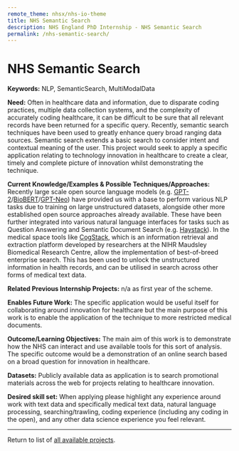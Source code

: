 ```yaml
---
remote_theme: nhsx/nhs-io-theme
title: NHS Semantic Search
description: NHS England PhD Internship - NHS Semantic Search
permalink: /nhs-semantic-search/
---
```


# NHS Semantic Search

**Keywords:**  NLP, SemanticSearch, MultiModalData

**Need:**  Often in healthcare data and information, due to disparate coding practices, multiple data collection systems, and the complexity of accurately coding healthcare, it can be difficult to be sure that all relevant records have been returned for a specific query.   Recently, semantic search techniques have been used to greatly enhance query broad ranging data sources.  Semantic search extends a basic search to consider intent and contextual meaning of the user.  This project would seek to apply a specific application relating to technology innovation in healthcare to create a clear, timely and complete picture of innovation whilst demonstrating the technique.

**Current Knowledge/Examples & Possible Techniques/Approaches:**  Recently large scale open source language models (e.g. [GPT-2](https://openai.com/blog/better-language-models/)/[BioBERT](https://arxiv.org/abs/1901.08746)/[GPT-Neo](https://github.com/EleutherAI/gpt-neo/)) have provided us with a base to perform various NLP tasks due to training on large unstructured datasets, alongside other more established open source approaches already available.  These have been further integrated into various natural language interfaces for tasks such as Question Answering and Semantic Document Search (e.g. [Haystack](https://github.com/deepset-ai/haystack)).  In the medical space tools like [CogStack](https://cogstack.org/), which is an information retrieval and extraction platform developed by researchers at the NIHR Maudsley Biomedical Research Centre, allow the implementation of best-of-breed enterprise search.  This has been used to unlock the unstructured information in health records, and can be utilised in search across other forms of medical text data.

**Related Previous Internship Projects:** n/a as first year of the scheme.

**Enables Future Work:** The specific application would be useful itself for collaborating around innovation for healthcare but the main purpose of this work is to enable the application of the technique to more restricted medical documents. 

**Outcome/Learning Objectives:** The main aim of this work is to demonstrate how the NHS can interact and use available tools for this sort of analysis.  The specific outcome would be a demonstration of an online search based on a broad question for innovation in healthcare.

**Datasets:** Publicly available data as application is to search promotional materials across the web for projects relating to healthcare innovation.

**Desired skill set:** When applying please highlight any experience around work with text data and specifically medical text data, natural language processing, searching/trawling, coding experience (including any coding in the open), and any other data science experience you feel relevant. 

---
Return to list of [all available projects](https://nhsx.github.io/nhsx-internship-projects/).